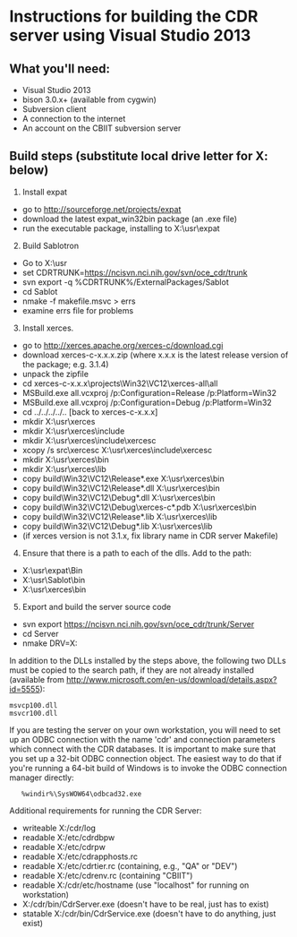 # Instructions for building the CDR server using Visual Studio 2013

## What you'll need:

 * Visual Studio 2013
 * bison 3.0.x+ (available from cygwin)
 * Subversion client
 * A connection to the internet
 * An account on the CBIIT subversion server

## Build steps (substitute local drive letter for X: below)

 1. Install expat
  - go to http://sourceforge.net/projects/expat
  - download the latest expat_win32bin package (an .exe file)
  - run the executable package, installing to X:\usr\expat

 2. Build Sablotron
  - Go to X:\usr
  - set CDRTRUNK=https://ncisvn.nci.nih.gov/svn/oce_cdr/trunk
  - svn export -q %CDRTRUNK%/ExternalPackages/Sablot
  - cd Sablot
  - nmake -f makefile.msvc > errs
  - examine errs file for problems

 3. Install xerces.
  - go to http://xerces.apache.org/xerces-c/download.cgi
  - download xerces-c-x.x.x.zip (where x.x.x is the
    latest release version of the package; e.g. 3.1.4)
  - unpack the zipfile
  - cd xerces-c-x.x.x\projects\Win32\VC12\xerces-all\all
  - MSBuild.exe all.vcxproj /p:Configuration=Release /p:Platform=Win32
  - MSBuild.exe all.vcxproj /p:Configuration=Debug /p:Platform=Win32
  - cd ../../../../.. [back to xerces-c-x.x.x]
  - mkdir X:\usr\xerces
  - mkdir X:\usr\xerces\include
  - mkdir X:\usr\xerces\include\xercesc
  - xcopy /s src\xercesc X:\usr\xerces\include\xercesc
  - mkdir X:\usr\xerces\bin
  - mkdir X:\usr\xerces\lib
  - copy build\Win32\VC12\Release\*.exe X:\usr\xerces\bin
  - copy build\Win32\VC12\Release\*.dll X:\usr\xerces\bin
  - copy build\Win32\VC12\Debug\*.dll X:\usr\xerces\bin
  - copy build\Win32\VC12\Debug\xerces-c*.pdb X:\usr\xerces\bin
  - copy build\Win32\VC12\Release\*.lib X:\usr\xerces\lib
  - copy build\Win32\VC12\Debug\*.lib X:\usr\xerces\lib
  - (if xerces version is not 3.1.x, fix library name in CDR server Makefile)

 4. Ensure that there is a path to each of the dlls. Add to the path:
  - X:\usr\expat\Bin
  - X:\usr\Sablot\bin
  - X:\usr\xerces\bin

 5. Export and build the server source code
  - svn export https://ncisvn.nci.nih.gov/svn/oce_cdr/trunk/Server
  - cd Server
  - nmake DRV=X:

In addition to the DLLs installed by the steps above, the following
two DLLs must be copied to the search path, if they are not already
installed (available from
http://www.microsoft.com/en-us/download/details.aspx?id=5555):

    msvcp100.dll
    msvcr100.dll

If you are testing the server on your own workstation, you will need
to set up an ODBC connection with the name 'cdr' and connection
parameters which connect with the CDR databases.  It is important
to make sure that you set up a 32-bit ODBC connection object.  The
easiest way to do that if you're running a 64-bit build of Windows
is to invoke the ODBC connection manager directly:

       %windir%\SysWOW64\odbcad32.exe

Additional requirements for running the CDR Server:

 * writeable X:/cdr/log
 * readable X:/etc/cdrdbpw
 * readable X:/etc/cdrpw
 * readable X:/etc/cdrapphosts.rc
 * readable X:/etc/cdrtier.rc (containing, e.g., "QA" or "DEV")
 * readable X:/etc/cdrenv.rc (containing "CBIIT")
 * readable X:/cdr/etc/hostname (use "localhost" for running on workstation)
 * X:/cdr/bin/CdrServer.exe (doesn't have to be real, just has to exist)
 * statable X:/cdr/bin/CdrService.exe (doesn't have to do anything, just exist)
